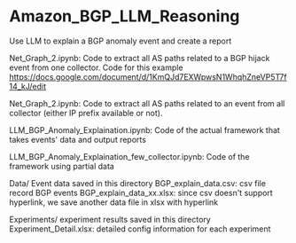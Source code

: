 # Amazon_BGP_LLM_Reasoning
Use LLM to explain a BGP anomaly event and create a report

Net_Graph_2.ipynb:
  Code to extract all AS paths related to a BGP hijack event from one collector. Code for this example https://docs.google.com/document/d/1KmQJd7EXWpwsN1WhqhZneVP5T7f14_kJ/edit

Net_Graph_2.ipynb:
  Code to extract all AS paths related to an event from all collector (either IP prefix available or not).

LLM_BGP_Anomaly_Explaination.ipynb:
  Code of the actual framework that takes events' data and output reports

LLM_BGP_Anomaly_Explaination_few_collector.ipynb:
  Code of the framework using partial data

Data/
  Event data saved in this directory
  BGP_explain_data.csv: csv file record BGP events
  BGP_explain_data_xx.xlsx: since csv doesn't support hyperlink, we save another data file in xlsx with hyperlink

Experiments/
  experiment results saved in this directory
  Experiment_Detail.xlsx: detailed config information for each experiment
